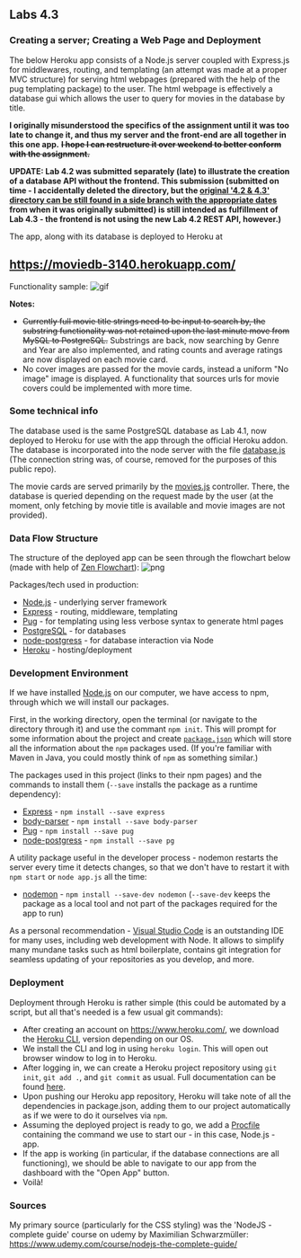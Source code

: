 ## Labs 4.3

### Creating a server; Creating a Web Page and Deployment
 

The below Heroku app consists of a Node.js server coupled with Express.js for middlewares, routing, and templating (an attempt was made at a proper MVC structure) for serving html webpages (prepared with the help of the pug templating package) to the user. The html webpage is effectively a database gui which allows the user to query for movies in the database by title. 

**I originally misunderstood the specifics of the assignment until it was too late to change it, and thus my server and the front-end are all together in this one app.** ~~**I hope I can restructure it over weekend to better conform with the assignment.**~~

**UPDATE: Lab 4.2 was submitted separately (late) to illustrate the creation of a database API without the frontend. This submission (submitted on time - I accidentally deleted the directory, but the [original '4.2 & 4.3' directory can be still found in a side branch with the appropriate dates](https://github.com/Mordyfier/CISC3140/tree/21de90ea66494be9ede44719b94fbfb1d25572d0/Lab%204.2%20and%204.3) from when it was originally submitted) is still intended as fulfillment of Lab 4.3 - the frontend is not using the new Lab 4.2 REST API, however.)**

The app, along with its database is deployed to Heroku at 
## https://moviedb-3140.herokuapp.com/

Functionality sample:
![gif](https://github.com/Mordyfier/CISC3140/blob/master/Lab%204.3/assets/test.gif)

**Notes:**
* ~~Currently full movie title strings need to be input to search by, the substring functionality was not retained upon the last minute move from MySQL to PostgreSQL.~~ Substrings are back, now searching by Genre and Year are also implemented, and rating counts and average ratings are now displayed on each movie card. 
* No cover images are passed for the movie cards, instead a uniform "No image" image is displayed. A functionality that sources urls for movie covers could be implemented with more time.

### Some technical info

The database used is the same PostgreSQL database as Lab 4.1, now deployed to Heroku for use with the app through the official Heroku addon. The database is incorporated into the node server with the file [database.js](https://github.com/Mordyfier/CISC3140/blob/master/Lab%204.2%20and%204.3/Node/util/database.js) (The connection string was, of course, removed for the purposes of this public repo).

The movie cards are served primarily by the [movies.js](https://github.com/Mordyfier/CISC3140/blob/master/Lab%204.2%20and%204.3/Node/controllers/movies.js) controller. There, the database is queried depending on the request made by the user (at the moment, only fetching by movie title is available and movie images are not provided).


### Data Flow Structure

The structure of the deployed app can be seen through the flowchart below (made with help of [Zen Flowchart](https://www.zenflowchart.com/)):
![png](https://github.com/Mordyfier/CISC3140/blob/master/Lab%204.3/assets/flowchart.png)


Packages/tech used in production:
- [Node.js](https://nodejs.org/) - underlying server framework
- [Express](https://expressjs.com/) - routing, middleware, templating
- [Pug](https://pugjs.org/) - for templating using less verbose syntax to generate html pages
- [PostgreSQL](https://www.postgresql.org/) - for databases
- [node-postgress](https://node-postgres.com/) - for database interaction via Node
- [Heroku](https://www.heroku.com/) - hosting/deployment

### Development Environment

If we have installed [Node.js](https://nodejs.org/) on our computer, we have access to npm, through which we will install our packages. 

First, in the working directory, open the terminal (or navigate to the directory through it) and use the commant `npm init`. This will prompt for some information about the project and create [`package.json`](https://github.com/Mordyfier/CISC3140/blob/master/Lab%204.2%20and%204.3/Node/package.json) which will store all the information about the `npm` packages used. (If you're familiar with Maven in Java, you could mostly think of `npm` as something similar.)

The packages used in this project (links to their npm pages) and the commands to install them (`--save` installs the package as a runtime dependency):
- [Express](https://www.npmjs.com/package/express) - `npm install --save express`
- [body-parser](https://www.npmjs.com/package/body-parser) - `npm install --save body-parser`
- [Pug](https://www.npmjs.com/package/pug) - `npm install --save pug`
- [node-postgress](https://www.npmjs.com/package/pg) - `npm install --save pg`

A utility package useful in the developer process - nodemon restarts the server every time it detects changes, so that we don't have to restart it with `npm start` or `node app.js` all the time:
- [nodemon](https://www.npmjs.com/package/nodemon) - `npm install --save-dev nodemon` (`--save-dev` keeps the package as a local tool and not part of the packages required for the app to run)

As a personal recommendation - [Visual Studio Code](https://code.visualstudio.com/) is an outstanding IDE for many uses, including web development with Node. It allows to simplify many mundane tasks such as html boilerplate, contains git integration for seamless updating of your repositories as you develop, and more.


### Deployment

Deployment through Heroku is rather simple (this could be automated by a script, but all that's needed is a few usual git commands):
* After creating an account on https://www.heroku.com/, we download the [Heroku CLI](https://devcenter.heroku.com/articles/heroku-cli), version depending on our OS.
* We install the CLI and log in using `heroku login`. This will open out browser window to log in to Heroku.
* After logging in, we can create a Heroku project repository using `git init`, `git add .`, and `git commit` as usual. Full documentation can be found [here](https://devcenter.heroku.com/articles/git).
* Upon pushing our Heroku app repository, Heroku will take note of all the dependencies in package.json, adding them to our project automatically as if we were to do it ourselves via `npm`.
* Assuming the deployed project is ready to go, we add a [Procfile](https://github.com/Mordyfier/CISC3140/blob/master/Lab%204.2%20and%204.3/Node/Procfile) containing the command we use to start our - in this case, Node.js - app.
* If the app is working (in particular, if the database connections are all functioning), we should be able to navigate to our app from the dashboard with the "Open App" button.
* Voilà!

### Sources

My primary source (particularly for the CSS styling) was the 'NodeJS - complete guide' course on udemy by Maximilian Schwarzmüller:
https://www.udemy.com/course/nodejs-the-complete-guide/
